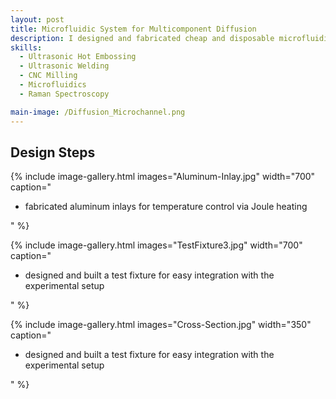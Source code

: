 ```yaml
---
layout: post
title: Microfluidic System for Multicomponent Diffusion
description: I designed and fabricated cheap and disposable microfluidic channels to simultaneously determine all diffusion coefficients in liquid mixtures containing two or more substances. 
skills: 
  - Ultrasonic Hot Embossing
  - Ultrasonic Welding
  - CNC Milling
  - Microfluidics
  - Raman Spectroscopy

main-image: /Diffusion_Microchannel.png
---
```


## Design Steps

{% include image-gallery.html 
   images="Aluminum-Inlay.jpg" 
   width="700" 
   caption="<ul>
     <li>fabricated aluminum inlays for temperature control via Joule heating</li>
   </ul>" 
%}

{% include image-gallery.html 
   images="TestFixture3.jpg" 
   width="700" 
   caption="<ul>
     <li>designed and built a test fixture for easy integration with the experimental setup</li>
   </ul>" 
%}

{% include image-gallery.html 
   images="Cross-Section.jpg" 
   width="350" 
   caption="<ul>
     <li>designed and built a test fixture for easy integration with the experimental setup</li>
   </ul>" 
%}



<!--- designed and fabricated molds for ultrasonic hot embossing
- used ultrasonic hot embossing and ultrasonic welding to create the microchannels
- integrated CNC-milled aluminum inlays for temperature control via Joule heating
- designed and built a test fixture for easy integration with the experimental setup
- used Raman spectroscopy to evaluate the performance of the diffusion experiments
-->

